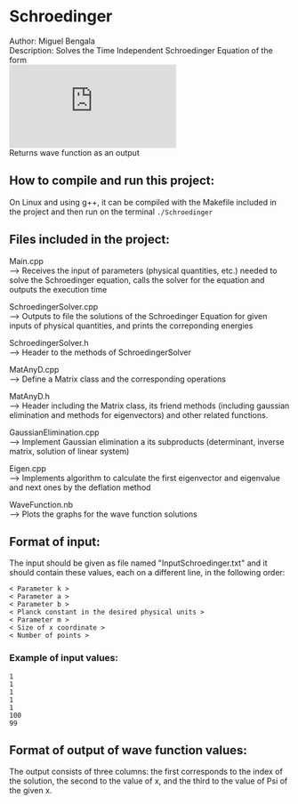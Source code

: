 # Schroedinger

Author: Miguel Bengala  
Description: Solves the Time Independent Schroedinger Equation of the form  
![schroedinger_eq](http://latex.codecogs.com/gif.latex?-%5Cfrac%7B%28h/2%5Cpi%29%5E2%7D%7B2m%7D%5Cfrac%7Bd%5E2%7D%7Bdx%5E2%7D%5CPsi%28x%29&plus;%5Cfrac%7B1%7D%7B2%7DKx%5E2%5CPsi%28x%29%3DE%5CPsi%28x%29)  
Returns wave function as an output    




## How to compile and run this project:  
On Linux and using g++, it can be compiled with the Makefile included in the project and then run on the terminal  ```./Schroedinger```    



## Files included in the project:

Main.cpp    
--> Receives the input of parameters (physical quantities, etc.) needed to solve the Schroedinger equation, calls the solver for the equation
and outputs the execution time

SchroedingerSolver.cpp  
--> Outputs to file the solutions of the Schroedinger Equation for given inputs of physical quantities, and prints the correponding energies

SchroedingerSolver.h  
--> Header to the methods of SchroedingerSolver

MatAnyD.cpp  
--> Define a Matrix class and the corresponding operations

MatAnyD.h  
--> Header including the Matrix class, its friend methods (including gaussian elimination and methods for eigenvectors) and other related functions.

GaussianElimination.cpp  
--> Implement Gaussian elimination a its subproducts (determinant, inverse matrix, solution of linear system)

Eigen.cpp  
--> Implements algorithm to calculate the first eigenvector and eigenvalue and next ones by the deflation method

WaveFunction.nb  
--> Plots the graphs for the wave function solutions    




## Format of input:  
The input should be given as file named "InputSchroedinger.txt" and it should contain these values, each on a different line, in the following order:  
```
< Parameter k >  
< Parameter a >  
< Parameter b >  
< Planck constant in the desired physical units >  
< Parameter m >  
< Size of x coordinate >  
< Number of points >
```

### Example of input values:  
```
1  
1  
1  
1  
1  
100  
99    
```


## Format of output of wave function values:  
The output consists of three columns: the first corresponds to the index of the solution, the second to the value of x, and the third to the value of Psi of the given x.




